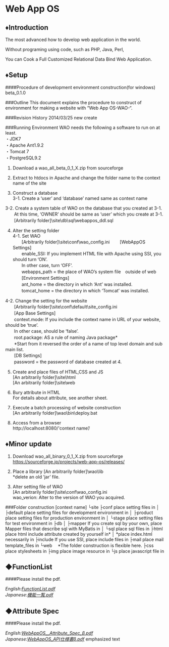 Web App OS
=============

♦Introduction
---------------

The most advanced how to develop web application in the world. 

Without programing using code, such as PHP, Java, Perl, 

You can Cook a Full Customized Relational Data Bind Web Application.

♦Setup
-------
####Procedure of development environment construction(for windows) beta_0.1.0

###Outline
This document explains the procedure to construct of environment for making a website with “Web App OS-WAO-“.

###Revision History
2014/03/25  new create

###Running Environment
WAO needs the following a software to run on at least.  
・JDK7  
・Apache Ant1.9.2  
・Tomcat 7  
・PostgreSQL9.2

1. Download a wao_all_beta_0_1_X.zip from sourceforge

2. Extract to htdocs in Apache and change the folder name to the context name of the site

3. Construct a database  
 3-1. Create a ‘user’ and ‘database’ named same as context name  

 3-2. Create a system table of WAO on the database that you created at 3-1.  
 　　At this time, ‘OWNER’ should be same as ‘user’ which you create at 3-1.  
 　　[Arbitrarily folder]\site\db\sql\webappos_ddl.sql

4. Alter the setting folder  
 4-1. Set WAO  
　　[Arbitrarily folder]\site\conf\wao_config.ini
 　　[WebAppOS Settings]  
 　　enable_SSI: If you implement HTML file with Apache using SSI, you should turn ‘ON’.  
 　　In other case, turn ‘OFF’.  
 　　webapps_path = the place of WAO’s system file　outside of web  
 　　[Environment Settings]  
 　　ant_home = the directory in which ‘Ant’ was installed.  
 　　tomcat_home = the directory in which ‘Tomcat’ was installed.  

 4-2. Change the setting for the website  
 　　[Arbitrarily folder]\site\conf\default\site_config.ini  
 　　[App Base Settings]  
 　　context.mode: If you include the context name in URL of your website, should be ‘true’.  
 　　In other case, should be ‘false’.  
 　　root.package: AS a rule of naming Java package*  
 　　*Start from it reversed the order of a name of top level domain and sub main list.  
 　　[DB Settings]  
 　　password = the password of database created at 4.

5. Create and place files of HTML,CSS and JS  
[An arbitrarily folder]\site\html  
[An arbitrarily folder]\site\web  

6. Bury attribute in HTML  
For details about attribute, see another sheet.

7. Execute a batch processing of website construction  
[An arbitrarily folder]\wao\bin\deploy.bat

8. Access from a browser  
http://localhost:8080/'context name’/

♦Minor update
-------------------------------------------------------------------------
1. Download wao_all_binary_0_1_X.zip from sourceforge  
https://sourceforge.jp/projects/web-app-os/releases/

2. Place a library
[An arbitrarily folder]\wao\lib  
*delete an old ’jar’ file.

3. Alter setting file of WAO  
[An arbitrarily folder]\site\conf\wao_config.ini  
wao_verion: Alter to the version of WAO you acquired.
   

###Folder construction
    [context name]
     └site
       ├conf    place setting files in
       │ ├default	 place setting files for development environment in
       │ ├product	 place setting files for production environment in
       │ └stage	 place setting files for test environment in
       ├db
       │ ├mapper	If you create sql by your own, place Mapper files that describe sql with MyBatis in
       │ └sql		place sql files in
       ├html		place html include attribute created by yourself in*
       │			*place index.html necessarily in
       ├include	If you use SSI, place include files in
       ├mail		place mail template_files in
       └web　 *The folder construction is flexible here.
          ├css		place stylesheets in
          ├img		place image resource in
          └js 		place javascript file in
          
◆FunctionList
-------------
####Please install the pdf.

*English:[FunctionList.pdf](https://github.com/hws-aoyagi/web-app-os-src/blob/master/documents/Englilsh/FunctionList.pdf?raw=true)*  
*Japanese:[機能一覧.pdf](https://github.com/hws-aoyagi/web-app-os-src/blob/master/documents/%E6%97%A5%E6%9C%AC%E8%AA%9E/%E6%A9%9F%E8%83%BD%E4%B8%80%E8%A6%A7.pdf?raw=true)*

◆Attribute Spec
---------------
####Please install the pdf.

*English:[WebAppOS__Attribute_Spec_β.pdf](https://github.com/hws-aoyagi/web-app-os-src/blob/master/documents/Englilsh/WebAppOS_Attribute_Spec_%CE%B2.pdf?raw=true)*  
*Japanese:[WebAppOS_API仕様書β.pdf](https://github.com/hws-aoyagi/web-app-os-src/blob/master/documents/%E6%97%A5%E6%9C%AC%E8%AA%9E/WebAppOS_API%E4%BB%95%E6%A7%98%E6%9B%B8_%CE%B2.pdf?raw=true)*
emphasized text